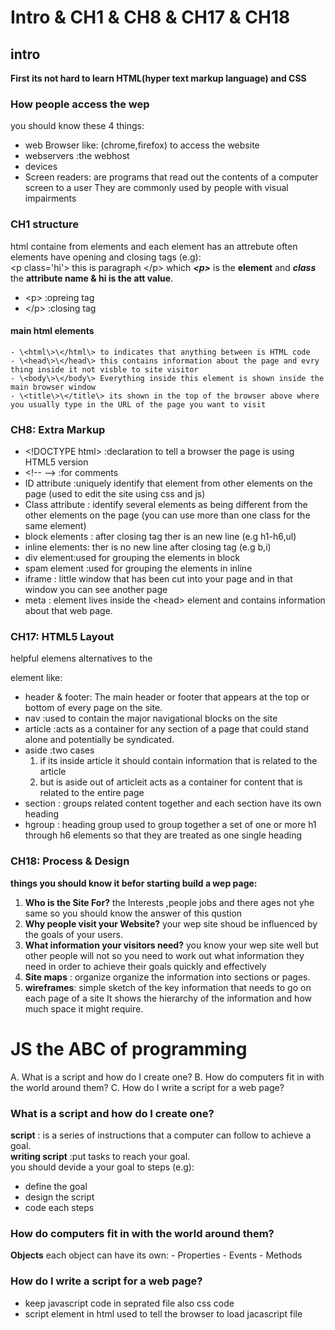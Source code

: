 # Intro & CH1 & CH8 & CH17 & CH18
## intro
**First its not hard to learn HTML(hyper text markup language) and CSS**
### How people access the wep
you should know these 4 things:
- web Browser like: (chrome,firefox) to access the website
- webservers :the webhost
- devices
- Screen readers: are programs that read out the contents of a computer screen to a user
  They are commonly used by people with visual impairments
 
### CH1 structure
 html containe from elements and each element has an attrebute often elements have opening and closing tags (e.g):   
 \<p class='hi'\> this is paragraph \</p\> which ***\<p\>*** is the **element** and ***class*** the **attribute name & hi is the att value**.
 - \<p\> :opreing tag 
 - \</p\> :closing tag
  #### main html elements
    - \<html\>\</html\> to indicates that anything between is HTML code
    - \<head\>\</head\> this contains information about the page and evry thing inside it not visble to site visitor
    - \<body\>\</body\> Everything inside this element is shown inside the main browser window
    - \<title\>\</title\> its shown in the top of the browser above where you usually type in the URL of the page you want to visit

### CH8: Extra Markup
 - \<!DOCTYPE html\> :declaration to tell a browser the page is using HTML5 version
 - \<!-\- -\-\> :for comments
 - ID attribute :uniquely identify that element from other elements on the page (used to edit the site using css and js)
 - Class attribute : identify several elements as being different from the other elements on the page (you can use more than one class for the same element)
 - block elements : after closing tag ther is an new line (e.g h1-h6,ul)
 - inline elements: ther is no new line after closing tag (e.g b,i)
 - div element:used for grouping the elements in block
 - spam element :used for grouping the elements in inline
 - iframe : little window that has been cut into your page and in that window you can see another page
 - meta : element lives inside the \<head\> element and contains information about that web page.

### CH17: HTML5 Layout
  helpful elemens alternatives to the <div> element like:
  - header & footer: The main header or footer that appears at the top or bottom of every page on the site.
  - nav :used to contain the major navigational blocks on the site
  - article :acts as a container for any section of a page that could stand alone and potentially be syndicated.
  - aside :two cases
    1. if its inside article it should contain information that is related to the article 
    2. but is aside out of articleit acts as a container for content that is related to the entire page
  - section : groups related content together and each section have its own heading
  - hgroup : heading group used to group together a set of one or more h1 through h6 elements so that they are 
    treated as one single heading
  
 ### CH18: Process & Design

**things you should know it befor starting build a wep page:**

1. **Who is the Site For?** the Interests ,people jobs and there ages not yhe same so you should know the answer of this qustion
1. **Why people visit your Website?** your wep site shoud be influenced by the goals of your users.
1. **What information your visitors need?** you know your wep site well but other people will not so you need to work out what          information they need in order to achieve their goals quickly and effectively
1. **Site maps** : organize organize the information into sections or pages.
1. **wireframes**: simple sketch of the key information that needs to go on each page of a site It shows the hierarchy of the information and how much space it might require.<br />  
# JS the ABC of programming
A. What is a script and how do I create one?
B. How do computers fit in with the world around them?
C. How do I write a script for a web page?

### What is a script and how do I create one?
**script** : is a series of instructions that a computer can follow to achieve a goal.<br />
**writing script** :put tasks to reach your goal.<br />
you should devide a your goal to steps (e.g):
  - define the goal
  - design the script
  - code each steps  <br />
### How do computers fit in with the world around them?
  **Objects**
    each object can have its own:
    - Properties
    - Events
    - Methods

### How do I write a script for a web page?
 - keep javascript code in seprated file also css code 
- script element in html used to tell the browser to     load jacascript file    
